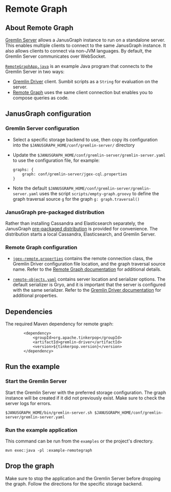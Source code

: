 # Remote Graph

## About Remote Graph

[Gremlin Server](https://tinkerpop.apache.org/docs/3.2.6/reference/#gremlin-server)
allows a JanusGraph instance to run on a standalone server. This enables
multiple clients to connect to the same JanusGraph instance. It also allows
clients to connect via non-JVM languages. By default, the Gremlin Server
communicates over WebSocket.

[`RemoteGraphApp.java`](src/main/java/org/janusgraph/example/RemoteGraphApp.java)
is an example Java program that connects to the Gremlin Server in two ways:
* [Gremlin Driver](https://tinkerpop.apache.org/docs/3.2.6/reference/#connecting-via-java)
client. Sumbit scripts as a `String` for evaluation on the server.
* [Remote Graph](https://tinkerpop.apache.org/docs/3.2.6/reference/#connecting-via-remotegraph)
uses the same client connection but enables you to compose queries as code.

## JanusGraph configuration

### Gremlin Server configuration

* Select a specific storage backend to use, then copy its configuration into
the `$JANUSGRAPH_HOME/conf/gremlin-server/` directory

* Update the `$JANUSGRAPH_HOME/conf/gremlin-server/gremlin-server.yaml` to
use the configuration file, for example:

    ```
    graphs: {
        graph: conf/gremlin-server/jgex-cql.properties
    }
    ```

* Note the default `$JANUSGRAPH_HOME/conf/gremlin-server/gremlin-server.yaml`
uses the script `scripts/empty-graph.groovy` to define the graph traversal source
`g` for the graph `g: graph.traversal()`

### JanusGraph pre-packaged distribution

Rather than installing Cassandra and Elasticsearch separately, the JanusGraph
[pre-packaged distribution](https://docs.janusgraph.org/latest/server.html#_using_the_pre_packaged_distribution)
is provided for convenience. The distribution starts a local Cassandra,
Elasticsearch, and Gremlin Server.

### Remote Graph configuration

* [`jgex-remote.properties`](conf/jgex-remote.properties) contains the remote
connection class, the Gremlin Driver configuration file location, and the graph
traversal source name. Refer to the [Remote Graph documentation](https://tinkerpop.apache.org/docs/3.2.6/reference/#connecting-via-remotegraph)
for additional details.

* [`remote-objects.yaml`](conf/remote-objects.yaml) contains server location
and serializer options. The default serializer is Gryo, and it is important
that the server is configured with the same serializer. Refer to the
[Gremlin Driver documentation](https://tinkerpop.apache.org/docs/3.2.6/reference/#_configuration)
for additional properties.

## Dependencies

The required Maven dependency for remote graph:

```
        <dependency>
            <groupId>org.apache.tinkerpop</groupId>
            <artifactId>gremlin-driver</artifactId>
            <version>${tinkerpop.version}</version>
        </dependency>
```

## Run the example

### Start the Gremlin Server

Start the Gremlin Server with the preferred storage configuration. The graph
instance will be created if it did not previously exist. Make sure to check
the server logs for errors.

```
$JANUSGRAPH_HOME/bin/gremlin-server.sh $JANUSGRAPH_HOME/conf/gremlin-server/gremlin-server.yaml
```

### Run the example application

This command can be run from the `examples` or the project's directory.

```
mvn exec:java -pl :example-remotegraph
```

## Drop the graph

Make sure to stop the application and the Gremlin Server before dropping
the graph. Follow the directions for the specific storage backend.
